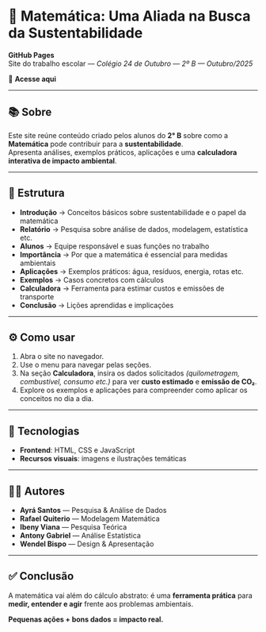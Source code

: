 # 🌱 Matemática: Uma Aliada na Busca da Sustentabilidade  

**GitHub Pages**  
Site do trabalho escolar — *Colégio 24 de Outubro — 2º B — Outubro/2025*  

🔗 **Acesse aqui**  

---

## 📚 Sobre  
Este site reúne conteúdo criado pelos alunos do **2° B** sobre como a **Matemática** pode contribuir para a **sustentabilidade**.  
Apresenta análises, exemplos práticos, aplicações e uma **calculadora interativa de impacto ambiental**.  

---

## 🧭 Estrutura  
- **Introdução** → Conceitos básicos sobre sustentabilidade e o papel da matemática  
- **Relatório** → Pesquisa sobre análise de dados, modelagem, estatística etc.  
- **Alunos** → Equipe responsável e suas funções no trabalho  
- **Importância** → Por que a matemática é essencial para medidas ambientais  
- **Aplicações** → Exemplos práticos: água, resíduos, energia, rotas etc.  
- **Exemplos** → Casos concretos com cálculos  
- **Calculadora** → Ferramenta para estimar custos e emissões de transporte  
- **Conclusão** → Lições aprendidas e implicações  

---

## ⚙️ Como usar  
1. Abra o site no navegador.  
2. Use o menu para navegar pelas seções.  
3. Na seção **Calculadora**, insira os dados solicitados *(quilometragem, combustível, consumo etc.)* para ver **custo estimado** e **emissão de CO₂**.  
4. Explore os exemplos e aplicações para compreender como aplicar os conceitos no dia a dia.  

---

## 🔧 Tecnologias  
- **Frontend**: HTML, CSS e JavaScript  
- **Recursos visuais**: imagens e ilustrações temáticas  

---

## 👨‍🎓 Autores  
- **Ayrá Santos** — Pesquisa & Análise de Dados  
- **Rafael Quiterio** — Modelagem Matemática  
- **Ibeny Viana** — Pesquisa Teórica  
- **Antony Gabriel** — Análise Estatística  
- **Wendel Bispo** — Design & Apresentação  

---

## ✅ Conclusão  
A matemática vai além do cálculo abstrato: é uma **ferramenta prática** para **medir, entender e agir** frente aos problemas ambientais.  

**Pequenas ações + bons dados = impacto real.**
